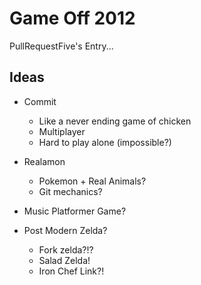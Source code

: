 # Game Off 2012

PullRequestFive's Entry...


## Ideas

 * Commit
   * Like a never ending game of chicken
   * Multiplayer
   * Hard to play alone (impossible?)

 * Realamon
   * Pokemon + Real Animals?
   * Git mechanics?

 * Music Platformer Game?

 * Post Modern Zelda?
   * Fork zelda?!?
   * Salad Zelda!
   * Iron Chef Link?!
